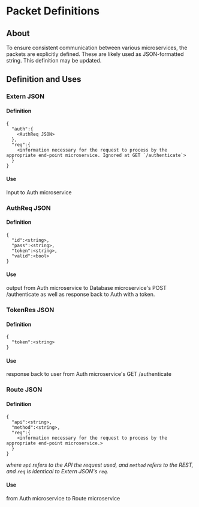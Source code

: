 # Packet Definitions
## About
To ensure consistent communication between various microservices, the packets are explicitly defined. These are likely used as JSON-formatted string.
This definition may be updated.

## Definition and Uses
### Extern JSON 
#### Definition
```
{
  "auth":{
    <AuthReq JSON>
  },
  "req":{
    <information necessary for the request to process by the appropriate end-point microservice. Ignored at GET `/authenticate`>
  }
}
```
#### Use
Input to Auth microservice
### AuthReq JSON
#### Definition
```
{
  "id":<string>,
  "pass":<string>,
  "token":<string>,
  "valid":<bool>
}
```
#### Use
output from Auth microservice to Database microservice's POST /authenticate as well as response back to Auth with a token.
### TokenRes JSON
#### Definition
```
{
  "token":<string>
}
```
#### Use
response back to user from Auth microservice's GET /authenticate
### Route JSON
#### Definition
```
{
  "api":<string>,
  "method":<string>,
  "req":{
    <information necessary for the request to process by the appropriate end-point microservice.>
  }
}
```
*where `api` refers to the API the request used, and `method` refers to the REST, and `req` is identical to Extern JSON's `req`.*
#### Use
from Auth microservice to Route microservice
